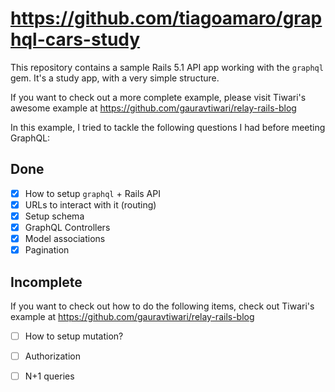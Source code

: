 # https://github.com/tiagoamaro/graphql-cars-study

This repository contains a sample Rails 5.1 API app working with the `graphql` gem. It's a study app, with a very simple structure.

If you want to check out a more complete example, please visit Tiwari's awesome example at https://github.com/gauravtiwari/relay-rails-blog

In this example, I tried to tackle the following questions I had before meeting GraphQL:

## Done

- [x] How to setup `graphql` + Rails API
- [x] URLs to interact with it (routing)
- [x] Setup schema
- [x] GraphQL Controllers
- [x] Model associations
- [x] Pagination

## Incomplete

If you want to check out how to do the following items, check out Tiwari's example at https://github.com/gauravtiwari/relay-rails-blog

- [ ] How to setup mutation?
- [ ] Authorization
- [ ] N+1 queries

